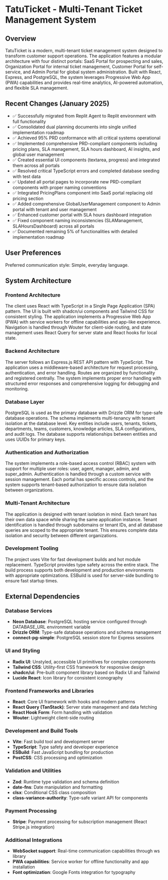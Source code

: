 # TatuTicket - Multi-Tenant Ticket Management System

## Overview

TatuTicket is a modern, multi-tenant ticket management system designed to transform customer support operations. The application features a modular architecture with four distinct portals: SaaS Portal for prospecting and sales, Organization Portal for internal ticket management, Customer Portal for self-service, and Admin Portal for global system administration. Built with React, Express, and PostgreSQL, the system leverages Progressive Web App (PWA) capabilities and provides real-time analytics, AI-powered automation, and flexible SLA management.

## Recent Changes (January 2025)

- ✅ Successfully migrated from Replit Agent to Replit environment with full functionality
- ✅ Consolidated dual planning documents into single unified implementation roadmap
- ✅ Achieved 95% PRD conformance with all critical systems operational
- ✅ Implemented comprehensive PRD-compliant components including pricing plans, SLA management, SLA hours dashboard, AI insights, and global user management
- ✅ Created essential UI components (textarea, progress) and integrated them across all portals
- ✅ Resolved critical TypeScript errors and completed database seeding with test data
- ✅ Updated all portal pages to incorporate new PRD-compliant components with proper naming conventions
- ✅ Integrated PricingPlans component into SaaS portal replacing old pricing section
- ✅ Added comprehensive GlobalUserManagement component to Admin portal with tenant and user management
- ✅ Enhanced customer portal with SLA hours dashboard integration
- ✅ Fixed component naming inconsistencies (SLAManagement, SLAHoursDashboard) across all portals
- ✅ Documented remaining 5% of functionalities with detailed implementation roadmap

## User Preferences

Preferred communication style: Simple, everyday language.

## System Architecture

### Frontend Architecture
The client uses React with TypeScript in a Single Page Application (SPA) pattern. The UI is built with shadcn/ui components and Tailwind CSS for consistent styling. The application implements a Progressive Web App (PWA) with service workers for offline capabilities and app-like experience. Navigation is handled through Wouter for client-side routing, and state management uses React Query for server state and React hooks for local state.

### Backend Architecture
The server follows an Express.js REST API pattern with TypeScript. The application uses a middleware-based architecture for request processing, authentication, and error handling. Routes are organized by functionality and registered centrally. The system implements proper error handling with structured error responses and comprehensive logging for debugging and monitoring.

### Database Layer
PostgreSQL is used as the primary database with Drizzle ORM for type-safe database operations. The schema implements multi-tenancy with tenant isolation at the database level. Key entities include users, tenants, tickets, departments, teams, customers, knowledge articles, SLA configurations, and audit logs. The database supports relationships between entities and uses UUIDs for primary keys.

### Authentication and Authorization
The system implements a role-based access control (RBAC) system with support for multiple user roles: user, agent, manager, admin, and super_admin. Authentication is handled through a custom service with session management. Each portal has specific access controls, and the system supports tenant-based authorization to ensure data isolation between organizations.

### Multi-Tenant Architecture
The application is designed with tenant isolation in mind. Each tenant has their own data space while sharing the same application instance. Tenant identification is handled through subdomains or tenant IDs, and all database queries are scoped to the appropriate tenant. This ensures complete data isolation and security between different organizations.

### Development Tooling
The project uses Vite for fast development builds and hot module replacement. TypeScript provides type safety across the entire stack. The build process supports both development and production environments with appropriate optimizations. ESBuild is used for server-side bundling to ensure fast startup times.

## External Dependencies

### Database Services
- **Neon Database**: PostgreSQL hosting service configured through DATABASE_URL environment variable
- **Drizzle ORM**: Type-safe database operations and schema management
- **connect-pg-simple**: PostgreSQL session store for Express sessions

### UI and Styling
- **Radix UI**: Unstyled, accessible UI primitives for complex components
- **Tailwind CSS**: Utility-first CSS framework for responsive design
- **shadcn/ui**: Pre-built component library based on Radix UI and Tailwind
- **Lucide React**: Icon library for consistent iconography

### Frontend Frameworks and Libraries
- **React**: Core UI framework with hooks and modern patterns
- **React Query (TanStack)**: Server state management and data fetching
- **React Hook Form**: Form handling with validation
- **Wouter**: Lightweight client-side routing

### Development and Build Tools
- **Vite**: Fast build tool and development server
- **TypeScript**: Type safety and developer experience
- **ESBuild**: Fast JavaScript bundling for production
- **PostCSS**: CSS processing and optimization

### Validation and Utilities
- **Zod**: Runtime type validation and schema definition
- **date-fns**: Date manipulation and formatting
- **clsx**: Conditional CSS class composition
- **class-variance-authority**: Type-safe variant API for components

### Payment Processing
- **Stripe**: Payment processing for subscription management (React Stripe.js integration)

### Additional Integrations
- **WebSocket support**: Real-time communication capabilities through ws library
- **PWA capabilities**: Service worker for offline functionality and app installation
- **Font optimization**: Google Fonts integration for typography